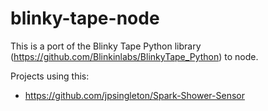 # blinky-tape-node

This is a port of the Blinky Tape Python library (https://github.com/Blinkinlabs/BlinkyTape_Python) to node.

Projects using this:
- https://github.com/jpsingleton/Spark-Shower-Sensor
